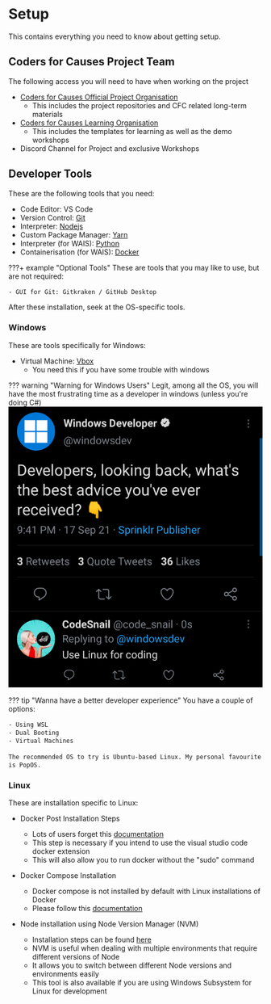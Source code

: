 # Setup
This contains everything you need to know about getting setup.

## Coders for Causes Project Team

The following access you will need to have when working on the project

- [Coders for Causes Official Project Organisation](https://github.com/codersforcauses)
    - This includes the project repositories and CFC related long-term materials
- [Coders for Causes Learning Organisation](https://github.com/CodersforLearning)
    - This includes the templates for learning as well as the demo workshops
- Discord Channel for Project and exclusive Workshops

## Developer Tools

These are the following tools that you need:

- Code Editor: VS Code
- Version Control: [Git](https://git-scm.com/downloads)
- Interpreter: [Nodejs](https://nodejs.org/en/download/)
- Custom Package Manager: [Yarn](https://yarnpkg.com/)
- Interpreter (for WAIS): [Python](https://www.python.org/downloads/)
- Containerisation (for WAIS): [Docker](https://docs.docker.com/get-docker/)

???+ example "Optional Tools"
    These are tools that you may like to use, but are not required:

    - GUI for Git: Gitkraken / GitHub Desktop

After these installation, seek at the OS-specific tools.

### Windows
These are tools specifically for Windows:

- Virtual Machine: [Vbox](https://www.virtualbox.org/wiki/Downloads)
    - You need this if you have some trouble with windows

??? warning "Warning for Windows Users"
    Legit, among all the OS, you will have the most frustrating time as a developer in windows (unless you're doing C#)
    ![windows](./images/windows.png)

??? tip "Wanna have a better developer experience"
    You have a couple of options:

    - Using WSL
    - Dual Booting
    - Virtual Machines

    The recommended OS to try is Ubuntu-based Linux. My personal favourite is PopOS.
    

### Linux

These are installation specific to Linux:

- Docker Post Installation Steps
    - Lots of users forget this [documentation](https://docs.docker.com/engine/install/linux-postinstall/)
    - This step is necessary if you intend to use the visual studio code docker extension
    - This will also allow you to run docker without the "sudo" command

- Docker Compose Installation
    - Docker compose is not installed by default with Linux installations of Docker
    - Please follow this [documentation](https://docs.docker.com/compose/install/)

- Node installation using Node Version Manager (NVM)
    - Installation steps can be found [here](https://github.com/nvm-sh/nvm#installing-and-updating)
    - NVM is useful when dealing with multiple environments that require different versions of Node
    - It allows you to switch between different Node versions and environments easily
    - This tool is also available if you are using Windows Subsystem for Linux for development
